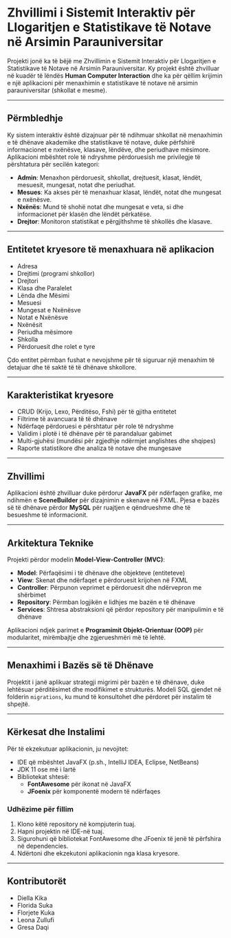 # Zhvillimi i Sistemit Interaktiv për Llogaritjen e Statistikave të Notave në Arsimin Parauniversitar

Projekti jonë ka të bëjë me Zhvillimin e Sistemit Interaktiv për Llogaritjen e Statistikave të Notave në Arsimin Parauniversitar. Ky projekt është zhvilluar në kuadër të lëndës **Human Computer Interaction** dhe ka për qëllim krijimin e një aplikacioni për menaxhimin e statistikave të notave në arsimin parauniversitar (shkollat e mesme).

---

## Përmbledhje

Ky sistem interaktiv është dizajnuar për të ndihmuar shkollat në menaxhimin e të dhënave akademike dhe statistikave të notave, duke përfshirë informacionet e nxënësve, klasave, lëndëve, dhe periudhave mësimore. Aplikacioni mbështet role të ndryshme përdoruesish me privilegje të përshtatura për secilën kategori:

- **Admin**: Menaxhon përdoruesit, shkollat, drejtuesit, klasat, lëndët, mesuesit, mungesat, notat dhe periudhat.
- **Mesues**: Ka akses për të menaxhuar klasat, lëndët, notat dhe mungesat e nxënësve.
- **Nxënës**: Mund të shohë notat dhe mungesat e veta, si dhe informacionet për klasën dhe lëndët përkatëse.
- **Drejtor**: Monitoron statistikat e përgjithshme të shkollës dhe klasave.

---

## Entitetet kryesore të menaxhuara në aplikacion

- Adresa
- Drejtimi (programi shkollor)
- Drejtori
- Klasa dhe Paralelet
- Lënda dhe Mësimi
- Mesuesi
- Mungesat e Nxënësve
- Notat e Nxënësve
- Nxënësit
- Periudha mësimore
- Shkolla
- Përdoruesit dhe rolet e tyre

Çdo entitet përmban fushat e nevojshme për të siguruar një menaxhim të detajuar dhe të saktë të të dhënave shkollore.

---

## Karakteristikat kryesore

- CRUD (Krijo, Lexo, Përditëso, Fshi) për të gjitha entitetet
- Filtrime të avancuara të të dhënave
- Ndërfaqe përdoruesi e përshtatur për role të ndryshme
- Validim i plotë i të dhënave për të parandaluar gabimet
- Multi-gjuhësi (mundësi për zgjedhje ndërmjet anglishtes dhe shqipes)
- Raporte statistikore dhe analiza të notave dhe mungesave

---

## Zhvillimi

Aplikacioni është zhvilluar duke përdorur **JavaFX** për ndërfaqen grafike, me ndihmën e **SceneBuilder** për dizajnimin e skenave në FXML. Pjesa e bazës së të dhënave përdor **MySQL** për ruajtjen e qëndrueshme dhe të besueshme të informacionit.

---

## Arkitektura Teknike

Projekti përdor modelin **Model-View-Controller (MVC)**:

- **Model**: Përfaqësimi i të dhënave dhe objekteve (entiteteve)
- **View**: Skenat dhe ndërfaqet e përdoruesit krijohen në FXML
- **Controller**: Përpunon veprimet e përdoruesit dhe ndërvepron me shërbimet
- **Repository**: Përmban logjikën e lidhjes me bazën e të dhënave
- **Services**: Shtresa abstraksioni që përdor repository për manipulimin e të dhënave

Aplikacioni ndjek parimet e **Programimit Objekt-Orientuar (OOP)** për modularitet, mirëmbajtje dhe zgjerueshmëri më të lehtë.

---

## Menaxhimi i Bazës së të Dhënave

Projektit i janë aplikuar strategji migrimi për bazën e të dhënave, duke lehtësuar përditësimet dhe modifikimet e strukturës. Modeli SQL gjendet në folderin `migrations`, ku mund të konsultohet dhe përdoret për instalim të shpejtë.

---

## Kërkesat dhe Instalimi

Për të ekzekutuar aplikacionin, ju nevojitet:

- IDE që mbështet JavaFX (p.sh., IntelliJ IDEA, Eclipse, NetBeans)
- JDK 11 ose më i lartë
- Bibliotekat shtesë:
    - **FontAwesome** për ikonat në JavaFX
    - **JFoenix** për komponentë modern të ndërfaqes

### Udhëzime për fillim

1. Klono këtë repository në kompjuterin tuaj.
2. Hapni projektin në IDE-në tuaj.
3. Sigurohuni që bibliotekat FontAwesome dhe JFoenix të jenë të përfshira në dependencies.
4. Ndërtoni dhe ekzekutoni aplikacionin nga klasa kryesore.

---

## Kontributorët

- Diella Kika
- Florida Suka
- Florjete Kuka
- Leona Zullufi
- Gresa Daqi





